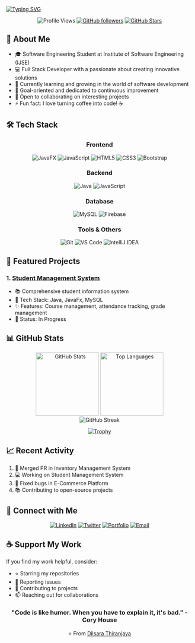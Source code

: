 <!-- Header with Animated Text -->
[![Typing SVG](https://readme-typing-svg.demolab.com?font=Fira+Code&weight=600&size=28&duration=3000&pause=1000&color=3B82F6&center=true&vCenter=true&random=false&width=800&lines=Hi+👋+I'm+Dilsara+Thiranjaya;Software+Engineering+Student+at+IJSE;Full+Stack+Developer;Always+Learning+New+Things)](https://git.io/typing-svg)

<!-- Profile Views and Social Badges -->
<div align="center">
  
![Profile Views](https://komarev.com/ghpvc/?username=dilsarathiranjaya&color=3b82f6&style=for-the-badge)
[![GitHub followers](https://img.shields.io/github/followers/dilsarathiranjaya?logo=github&style=for-the-badge)](https://github.com/dilsarathiranjaya)
[![GitHub Stars](https://img.shields.io/github/stars/dilsarathiranjaya?logo=github&style=for-the-badge)](https://github.com/dilsarathiranjaya)

</div>

<!-- About Me Section -->
## 🚀 About Me

- 🎓 Software Engineering Student at Institute of Software Engineering (IJSE)
- 💻 Full Stack Developer with a passionate about creating innovative solutions
- 🌱 Currently learning and growing in the world of software development
- 🎯 Goal-oriented and dedicated to continuous improvement
- 🤝 Open to collaborating on interesting projects
- ⚡ Fun fact: I love turning coffee into code! ☕️

<!-- Tech Stack -->
## 🛠️ Tech Stack

<div align="center">

### Frontend
![JavaFX](https://img.shields.io/badge/-JavaFX-007396?style=for-the-badge&logo=java&logoColor=white)
![JavaScript](https://img.shields.io/badge/-JavaScript-F7DF1E?style=for-the-badge&logo=javascript&logoColor=black)
![HTML5](https://img.shields.io/badge/-HTML5-E34F26?style=for-the-badge&logo=html5&logoColor=white)
![CSS3](https://img.shields.io/badge/-CSS3-1572B6?style=for-the-badge&logo=css3&logoColor=white)
![Bootstrap](https://img.shields.io/badge/-Bootstrap-7952B3?style=for-the-badge&logo=bootstrap&logoColor=white)

### Backend
![Java](https://img.shields.io/badge/-Java-007396?style=for-the-badge&logo=java&logoColor=white)
![JavaScript](https://img.shields.io/badge/-JavaScript-F7DF1E?style=for-the-badge&logo=javascript&logoColor=black)

### Database
![MySQL](https://img.shields.io/badge/-MySQL-4479A1?style=for-the-badge&logo=mysql&logoColor=white)
![Firebase](https://img.shields.io/badge/-Firebase-FFCA28?style=for-the-badge&logo=firebase&logoColor=black)

### Tools & Others
![Git](https://img.shields.io/badge/-Git-F05032?style=for-the-badge&logo=git&logoColor=white)
![VS Code](https://img.shields.io/badge/-VS%20Code-007ACC?style=for-the-badge&logo=visual-studio-code&logoColor=white)
![IntelliJ IDEA](https://img.shields.io/badge/-IntelliJ%20IDEA-000000?style=for-the-badge&logo=intellij-idea&logoColor=white)

</div>

<!-- Featured Projects -->
## 🎯 Featured Projects

### 1. [Student Management System](https://github.com/DilsaraThiranjaya/student-management-system)
- 📚 Comprehensive student information system
- 🔧 Tech Stack: Java, JavaFx, MySQL
- ✨ Features: Course management, attendance tracking, grade management
- 🎯 Status: In Progress

<!-- GitHub Stats -->
## 📊 GitHub Stats

<div align="center">
  <img src="https://github-readme-stats.vercel.app/api?username=dilsarathiranjaya&show_icons=true&theme=tokyonight" alt="GitHub Stats" height="170"/>
  <img src="https://github-readme-stats.vercel.app/api/top-langs/?username=dilsarathiranjaya&layout=compact&theme=tokyonight" alt="Top Languages" height="170"/>
</div>

<!-- GitHub Streak -->
<div align="center">
  <img src="https://github-readme-streak-stats.herokuapp.com/?user=dilsarathiranjaya&theme=tokyonight" alt="GitHub Streak"/>
</div>

<!-- GitHub Trophies -->
<div align="center">
  
  [![Trophy](https://github-profile-trophy.vercel.app/?username=dilsarathiranjaya&theme=nord&column=7)](https://github.com/ryo-ma/github-profile-trophy)
  
</div>

<!-- Recent Activity -->
## 📈 Recent Activity

<!--START_SECTION:activity-->
1. 🎉 Merged PR in Inventory Management System
2. 💻 Working on Student Management System
3. 🐛 Fixed bugs in E-Commerce Platform
4. 📚 Contributing to open-source projects
<!--END_SECTION:activity-->

<!-- Connect with Me -->
## 🤝 Connect with Me

<div align="center">
  
[![LinkedIn](https://img.shields.io/badge/LinkedIn-0077B5?style=for-the-badge&logo=linkedin&logoColor=white)](https://linkedin.com/in/dilsara-thiranjaya-97b65128b)
[![Twitter](https://img.shields.io/badge/Twitter-1DA1F2?style=for-the-badge&logo=twitter&logoColor=white)](https://twitter.com/dilsarathiranjaya)
[![Portfolio](https://img.shields.io/badge/Portfolio-FF5722?style=for-the-badge&logo=google-chrome&logoColor=white)](https://dilsara-thiranjaya-portfolio.web.app)
[![Email](https://img.shields.io/badge/Email-D14836?style=for-the-badge&logo=gmail&logoColor=white)](mailto:dilsarathiranjaya3@gmail.com)

</div>

<!-- Support -->
## ☕ Support My Work
If you find my work helpful, consider:
- ⭐ Starring my repositories
- 🐛 Reporting issues
- 🤝 Contributing to projects
- 📫 Reaching out for collaborations

<!-- Footer -->
<div align="center">
  
### "Code is like humor. When you have to explain it, it's bad." - Cory House

⭐️ From [Dilsara Thiranjaya](https://github.com/dilsarathiranjaya)

</div>
